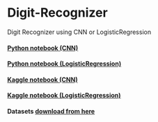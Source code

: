 # Digit-Recognizer
Digit Recognizer using CNN or LogisticRegression


#### [Python notebook (CNN)](https://nbviewer.jupyter.org/github/atultyagi612/Digit-Recognizer/blob/main/MNIST_digit_recognition_CNN.ipynb)

#### [Python notebook (LogisticRegression)](https://nbviewer.jupyter.org/github/atultyagi612/Digit-Recognizer/blob/main/mnist-digit-recognition-lr.ipynb)

#### [Kaggle notebook (CNN)](https://www.kaggle.com/atultyagi2000/mnist-digit-recognition-cnn-99)

#### [Kaggle notebook (LogisticRegression)](https://www.kaggle.com/atultyagi2000/mnist-digit-recognition-lr)

#### Datasets [download from here](https://www.kaggle.com/c/digit-recognizer/data)
